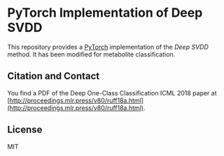 # PyTorch Implementation of Deep SVDD
This repository provides a [PyTorch](https://pytorch.org/) implementation of the *Deep SVDD* method. It has been modified for metabolite classification.

## Citation and Contact
You find a PDF of the Deep One-Class Classification ICML 2018 paper at 
[http://proceedings.mlr.press/v80/ruff18a.html](http://proceedings.mlr.press/v80/ruff18a.html).

## License
MIT